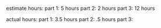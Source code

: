 estimate hours:
part 1: 5 hours
part 2: 2 hours
part 3: 12 hours

actual hours:
part 1: 3.5 hours
part 2: .5 hours
part 3:
